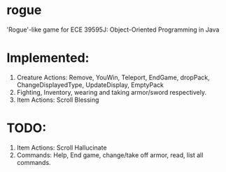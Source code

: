 # rogue
'Rogue'-like game for ECE 39595J: Object-Oriented Programming in Java

# Implemented:
1. Creature Actions: Remove, YouWin, Teleport, EndGame, dropPack, ChangeDisplayedType, UpdateDisplay, EmptyPack
2. Fighting, Inventory, wearing and taking armor/sword respectively.
3. Item Actions: Scroll Blessing 

# TODO:
1. Item Actions: Scroll Hallucinate
2. Commands: Help, End game, change/take off armor, read, list all commands.



